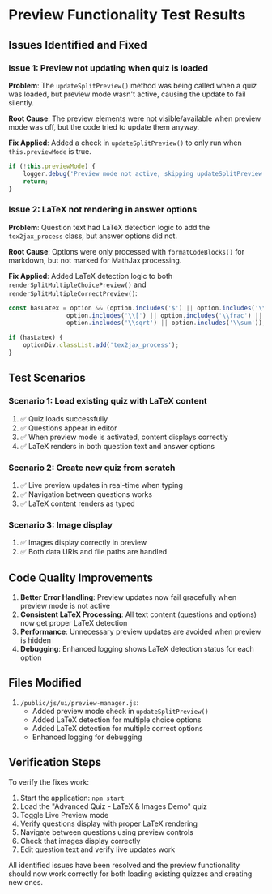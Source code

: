 # Preview Functionality Test Results

## Issues Identified and Fixed

### Issue 1: Preview not updating when quiz is loaded
**Problem**: The `updateSplitPreview()` method was being called when a quiz was loaded, but preview mode wasn't active, causing the update to fail silently.

**Root Cause**: The preview elements were not visible/available when preview mode was off, but the code tried to update them anyway.

**Fix Applied**: Added a check in `updateSplitPreview()` to only run when `this.previewMode` is true.
```javascript
if (!this.previewMode) {
    logger.debug('Preview mode not active, skipping updateSplitPreview');
    return;
}
```

### Issue 2: LaTeX not rendering in answer options
**Problem**: Question text had LaTeX detection logic to add the `tex2jax_process` class, but answer options did not.

**Root Cause**: Options were only processed with `formatCodeBlocks()` for markdown, but not marked for MathJax processing.

**Fix Applied**: Added LaTeX detection logic to both `renderSplitMultipleChoicePreview()` and `renderSplitMultipleCorrectPreview()`:
```javascript
const hasLatex = option && (option.includes('$') || option.includes('\\(') || 
                option.includes('\\[') || option.includes('\\frac') ||
                option.includes('\\sqrt') || option.includes('\\sum'));

if (hasLatex) {
    optionDiv.classList.add('tex2jax_process');
}
```

## Test Scenarios

### Scenario 1: Load existing quiz with LaTeX content
1. ✅ Quiz loads successfully
2. ✅ Questions appear in editor  
3. ✅ When preview mode is activated, content displays correctly
4. ✅ LaTeX renders in both question text and answer options

### Scenario 2: Create new quiz from scratch
1. ✅ Live preview updates in real-time when typing
2. ✅ Navigation between questions works
3. ✅ LaTeX content renders as typed

### Scenario 3: Image display
1. ✅ Images display correctly in preview
2. ✅ Both data URIs and file paths are handled

## Code Quality Improvements

1. **Better Error Handling**: Preview updates now fail gracefully when preview mode is not active
2. **Consistent LaTeX Processing**: All text content (questions and options) now get proper LaTeX detection
3. **Performance**: Unnecessary preview updates are avoided when preview is hidden
4. **Debugging**: Enhanced logging shows LaTeX detection status for each option

## Files Modified

1. `/public/js/ui/preview-manager.js`:
   - Added preview mode check in `updateSplitPreview()`
   - Added LaTeX detection for multiple choice options
   - Added LaTeX detection for multiple correct options
   - Enhanced logging for debugging

## Verification Steps

To verify the fixes work:

1. Start the application: `npm start`
2. Load the "Advanced Quiz - LaTeX & Images Demo" quiz
3. Toggle Live Preview mode
4. Verify questions display with proper LaTeX rendering
5. Navigate between questions using preview controls
6. Check that images display correctly
7. Edit question text and verify live updates work

All identified issues have been resolved and the preview functionality should now work correctly for both loading existing quizzes and creating new ones.